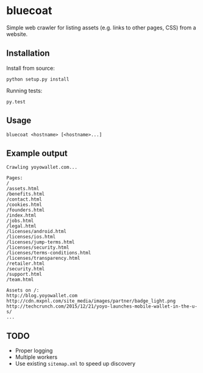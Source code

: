 # bluecoat

Simple web crawler for listing assets (e.g. links to other pages, CSS) from a website.

## Installation

Install from source:

```
python setup.py install
```

Running tests:

```
py.test
```

## Usage

```
bluecoat <hostname> [<hostname>...]
```

## Example output

```
Crawling yoyowallet.com...

Pages:
/
/assets.html
/benefits.html
/contact.html
/cookies.html
/founders.html
/index.html
/jobs.html
/legal.html
/licenses/android.html
/licenses/ios.html
/licenses/jump-terms.html
/licenses/security.html
/licenses/terms-conditions.html
/licenses/transparency.html
/retailer.html
/security.html
/support.html
/team.html

Assets on /:
http://blog.yoyowallet.com
http://cdn.mxpnl.com/site_media/images/partner/badge_light.png
http://techcrunch.com/2015/12/21/yoyo-launches-mobile-wallet-in-the-u-s/
...
```

## TODO
* Proper logging
* Multiple workers
* Use existing `sitemap.xml` to speed up discovery

